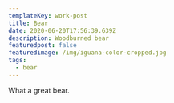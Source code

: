 ```yaml
---
templateKey: work-post
title: Bear
date: 2020-06-20T17:56:39.639Z
description: Woodburned bear
featuredpost: false
featuredimage: /img/iguana-color-cropped.jpg
tags:
  - bear
---
```

What a great bear.
